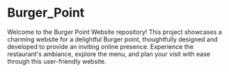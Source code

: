 # Burger_Point
Welcome to the Burger Point Website repository! This project showcases a charming website for a delightful Burger point, thoughtfully designed and developed to provide an inviting online presence. Experience the restaurant's ambiance, explore the menu, and plan your visit with ease through this user-friendly website.
